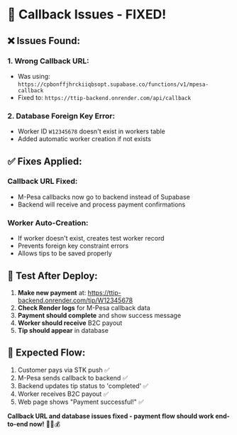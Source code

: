 # 🔧 Callback Issues - FIXED!

## ❌ **Issues Found:**

### 1. **Wrong Callback URL:**
- Was using: `https://cpbonffjhrckiiqbsopt.supabase.co/functions/v1/mpesa-callback`
- Fixed to: `https://ttip-backend.onrender.com/api/callback`

### 2. **Database Foreign Key Error:**
- Worker ID `W12345678` doesn't exist in workers table
- Added automatic worker creation if not exists

## ✅ **Fixes Applied:**

### **Callback URL Fixed:**
- M-Pesa callbacks now go to backend instead of Supabase
- Backend will receive and process payment confirmations

### **Worker Auto-Creation:**
- If worker doesn't exist, creates test worker record
- Prevents foreign key constraint errors
- Allows tips to be saved properly

## 🧪 **Test After Deploy:**
1. **Make new payment** at: https://ttip-backend.onrender.com/tip/W12345678
2. **Check Render logs** for M-Pesa callback data
3. **Payment should complete** and show success message
4. **Worker should receive** B2C payout
5. **Tip should appear** in database

## 📱 **Expected Flow:**
1. Customer pays via STK push ✅
2. M-Pesa sends callback to backend ✅
3. Backend updates tip status to 'completed' ✅
4. Worker receives B2C payout ✅
5. Web page shows "Payment successful!" ✅

**Callback URL and database issues fixed - payment flow should work end-to-end now!** 🎉📱💰